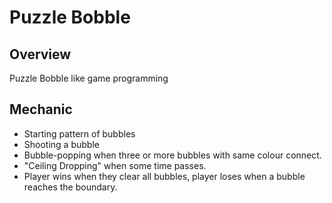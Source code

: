 # Puzzle Bobble

## Overview

Puzzle Bobble like game programming

## Mechanic

- Starting pattern of bubbles
- Shooting a bubble
- Bubble-popping when three or more bubbles with same colour connect.
- "Ceiling Dropping" when some time passes.
- Player wins when they clear all bubbles, player loses when a bubble reaches the boundary.

